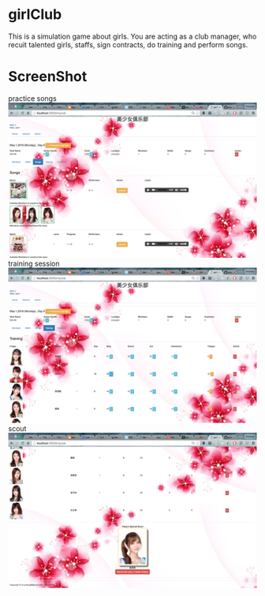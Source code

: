 # girlClub
This is a simulation game about girls. You are acting as a club manager, 
who recuit talented girls, staffs, sign contracts, do training and perform songs.  
# ScreenShot
practice songs  
![alt tag](https://raw.githubusercontent.com/xinyzhang9/girlClub/master/screen.png)
training session  
![alt tag](https://raw.githubusercontent.com/xinyzhang9/girlClub/master/screen2.png)
scout  
![alt tag](https://raw.githubusercontent.com/xinyzhang9/girlClub/master/screen3.png)
